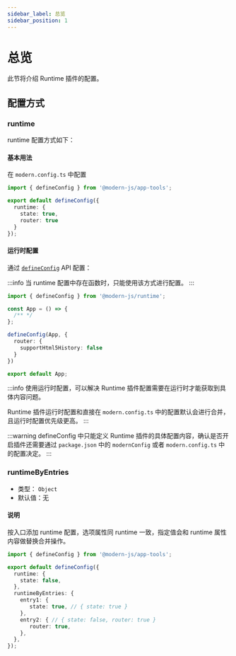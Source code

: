```yaml
---
sidebar_label: 总览
sidebar_position: 1
---
```


# 总览

此节将介绍 Runtime 插件的配置。

## 配置方式

### runtime

runtime 配置方式如下：

#### 基本用法

在 `modern.config.ts` 中配置

```ts title="modern.config.ts"
import { defineConfig } from '@modern-js/app-tools';

export default defineConfig({
  runtime: {
    state: true,
    router: true
  }
});
```

#### 运行时配置

通过 [`defineConfig`](/docs/apis/app/runtime/app/define-config) API 配置：

:::info
当 runtime 配置中存在函数时，只能使用该方式进行配置。
:::

```ts title="src/App.tsx"
import { defineConfig } from '@modern-js/runtime';

const App = () => {
  /** */
};

defineConfig(App, {
  router: {
    supportHtml5History: false
  }
})

export default App;
```

:::info
使用运行时配置，可以解决 Runtime 插件配置需要在运行时才能获取到具体内容问题。

Runtime 插件运行时配置和直接在 `modern.config.ts` 中的配置默认会进行合并，且运行时配置优先级更高。
:::

:::warning
defineConfig 中只能定义 Runtime 插件的具体配置内容，确认是否开启插件还需要通过 `package.json` 中的 `modernConfig` 或者 `modern.config.ts` 中的配置决定。
:::

### runtimeByEntries

* 类型： `Object`
* 默认值：无

#### 说明

按入口添加 runtime 配置，选项属性同 runtime 一致，指定值会和 runtime 属性内容做替换合并操作。

```ts title="modern.config.ts"
import { defineConfig } from '@modern-js/app-tools';

export default defineConfig({
  runtime: {
    state: false,
  },
  runtimeByEntries: {
    entry1: {
       state: true, // { state: true }
    },
    entry2: { // { state: false, router: true }
       router: true,
    },
  },
});
```
